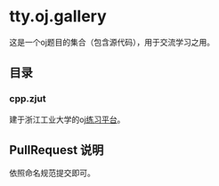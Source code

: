 # tty.oj.gallery

这是一个oj题目的集合（包含源代码），用于交流学习之用。

## 目录

### cpp.zjut

建于浙江工业大学的oj[练习平台](http://cpp.zjut.edu.cn)。

## PullRequest 说明

依照命名规范提交即可。
